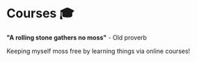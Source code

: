 # Courses :mortar_board: 

__"A rolling stone gathers no moss"__ - Old proverb

Keeping myself moss free by learning things via online courses!

